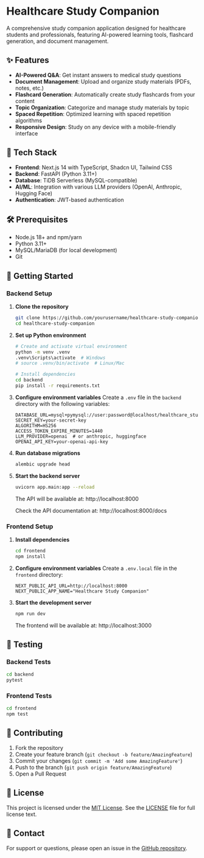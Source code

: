 # Healthcare Study Companion

A comprehensive study companion application designed for healthcare students and professionals, featuring AI-powered learning tools, flashcard generation, and document management.

## ✨ Features

- **AI-Powered Q&A**: Get instant answers to medical study questions
- **Document Management**: Upload and organize study materials (PDFs, notes, etc.)
- **Flashcard Generation**: Automatically create study flashcards from your content
- **Topic Organization**: Categorize and manage study materials by topic
- **Spaced Repetition**: Optimized learning with spaced repetition algorithms
- **Responsive Design**: Study on any device with a mobile-friendly interface

## 🚀 Tech Stack

- **Frontend**: Next.js 14 with TypeScript, Shadcn UI, Tailwind CSS
- **Backend**: FastAPI (Python 3.11+)
- **Database**: TiDB Serverless (MySQL-compatible)
- **AI/ML**: Integration with various LLM providers (OpenAI, Anthropic, Hugging Face)
- **Authentication**: JWT-based authentication

## 🛠️ Prerequisites

- Node.js 18+ and npm/yarn
- Python 3.11+
- MySQL/MariaDB (for local development)
- Git

## 🚀 Getting Started

### Backend Setup

1. **Clone the repository**
   ```bash
   git clone https://github.com/yourusername/healthcare-study-companion.git
   cd healthcare-study-companion
   ```

2. **Set up Python environment**
   ```bash
   # Create and activate virtual environment
   python -m venv .venv
   .venv\Scripts\activate  # Windows
   # source .venv/bin/activate  # Linux/Mac

   # Install dependencies
   cd backend
   pip install -r requirements.txt
   ```

3. **Configure environment variables**
   Create a `.env` file in the `backend` directory with the following variables:
   ```env
   DATABASE_URL=mysql+pymysql://user:password@localhost/healthcare_study
   SECRET_KEY=your-secret-key
   ALGORITHM=HS256
   ACCESS_TOKEN_EXPIRE_MINUTES=1440
   LLM_PROVIDER=openai  # or anthropic, huggingface
   OPENAI_API_KEY=your-openai-api-key
   ```

4. **Run database migrations**
   ```bash
   alembic upgrade head
   ```

5. **Start the backend server**
   ```bash
   uvicorn app.main:app --reload
   ```
   The API will be available at: http://localhost:8000
   
   Check the API documentation at: http://localhost:8000/docs

### Frontend Setup

1. **Install dependencies**
   ```bash
   cd frontend
   npm install
   ```

2. **Configure environment variables**
   Create a `.env.local` file in the `frontend` directory:
   ```env
   NEXT_PUBLIC_API_URL=http://localhost:8000
   NEXT_PUBLIC_APP_NAME="Healthcare Study Companion"
   ```

3. **Start the development server**
   ```bash
   npm run dev
   ```
   The frontend will be available at: http://localhost:3000

## 🧪 Testing

### Backend Tests
```bash
cd backend
pytest
```

### Frontend Tests
```bash
cd frontend
npm test
```

## 🤝 Contributing

1. Fork the repository
2. Create your feature branch (`git checkout -b feature/AmazingFeature`)
3. Commit your changes (`git commit -m 'Add some AmazingFeature'`)
4. Push to the branch (`git push origin feature/AmazingFeature`)
5. Open a Pull Request

## 📄 License

This project is licensed under the [MIT License](https://opensource.org/licenses/MIT). See the [LICENSE](LICENSE) file for full license text.

## 📧 Contact

For support or questions, please open an issue in the [GitHub repository](https://github.com/yourusername/healthcare-study-companion/issues).
